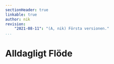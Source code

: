 ```yaml
---
sectionHeader: true
linkable: true
author: nik
revision:
    "2021-08-11": "(A, nik) Första versionen."
...
```

Alldagligt Flöde
=======================
